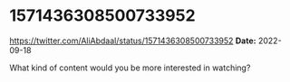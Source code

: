 # 1571436308500733952
https://twitter.com/AliAbdaal/status/1571436308500733952
**Date:** 2022-09-18

What kind of content would you be more interested in watching?
